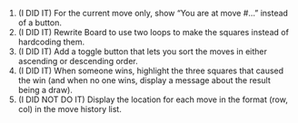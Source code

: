 1. (I DID IT) For the current move only, show “You are at move #…” instead of a button.
2. (I DID IT) Rewrite Board to use two loops to make the squares instead of hardcoding them.
3. (I DID IT) Add a toggle button that lets you sort the moves in either ascending or descending order.
4. (I DID IT) When someone wins, highlight the three squares that caused the win (and when no one wins, display a message about the result being a draw).
5. (I DID NOT DO IT) Display the location for each move in the format (row, col) in the move history list.
